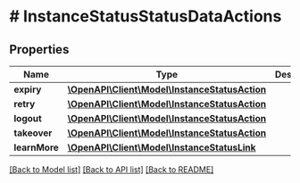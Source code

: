 # # InstanceStatusStatusDataActions

## Properties

Name | Type | Description | Notes
------------ | ------------- | ------------- | -------------
**expiry** | [**\OpenAPI\Client\Model\InstanceStatusAction**](InstanceStatusAction.md) |  | [optional]
**retry** | [**\OpenAPI\Client\Model\InstanceStatusAction**](InstanceStatusAction.md) |  | [optional]
**logout** | [**\OpenAPI\Client\Model\InstanceStatusAction**](InstanceStatusAction.md) |  | [optional]
**takeover** | [**\OpenAPI\Client\Model\InstanceStatusAction**](InstanceStatusAction.md) |  | [optional]
**learnMore** | [**\OpenAPI\Client\Model\InstanceStatusLink**](InstanceStatusLink.md) |  | [optional]

[[Back to Model list]](../../README.md#models) [[Back to API list]](../../README.md#endpoints) [[Back to README]](../../README.md)
